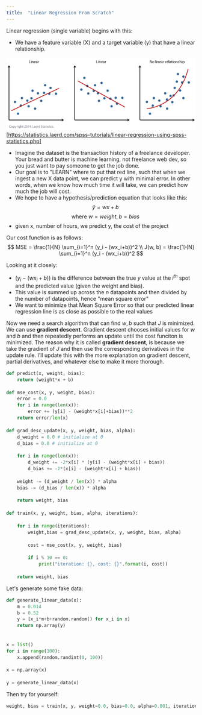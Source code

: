 ```yaml
---
title:  "Linear Regression From Scratch"
---
```


Linear regression (single variable) begins with this:
- We have a feature variable (X) and a target variable (y) that have a linear relationship.

![../assets/images/linear_relationship.png](../assets/images/linear_relationship.png)
[https://statistics.laerd.com/spss-tutorials/linear-regression-using-spss-statistics.php]

- Imagine the dataset is the transaction history of a freelance developer. Your bread and butter is machine learning, not freelance web dev, so you just want to pay someone to get the job done.
- Our goal is to "LEARN" where to put that red line, such that when we ingest a new X data point, we can predict y with minimal error. In other words, when we know how much time it will take, we can predict how much the job will cost.
- We hope to have a hypothesis/prediction equation that looks like this:
$$ \hat{y} = wx + b$$
$$\text{where } w = weight, b = bias$$
- given x, number of hours, we predict y, the cost of the project

Our cost function is as follows:
$$ MSE = \frac{1}{N} \sum_{i=1}^n (y_i - (wx_i+b))^2 \\
J(w, b) = \frac{1}{N} \sum_{i=1}^n (y_i - (wx_i+b))^2 $$

Looking at it closely:
- $(y_i - (wx_i+b))$ is the difference between the true $y$ value at the $i^{th}$ spot and the predicted value (given the weight and bias).
- This value is summed up across the $n$ datapoints and then divided by the number of datapoints, hence "mean square error"
- We want to minimize that Mean Square Error so that our predicted linear regression line is as close as possible to the real values

Now we need a search algorithm that can find $w,b$ such that $J$ is minimized. We can use **gradient descent**. Gradient descent chooses initial values for $w$ and $b$ and then repeatedly performs an update until the cost funciton is minimized. The reason why it is called **gradient descent**, is because we take the gradient of $J$ and then use the corresponding derivatives in the update rule. I'll update this with the more explanation on gradient descent, partial derivatives, and whatever else to make it more thorough.


```python
def predict(x, weight, bias):
    return (weight*x + b)

def mse_cost(x, y, weight, bias):
    error = 0.0
    for i in range(len(x)):
        error += (y[i] - (weight*x[i]+bias))**2
    return error/len(x)

def grad_desc_update(x, y, weight, bias, alpha):
    d_weight = 0.0 # initialize at 0
    d_bias = 0.0 # initialize at 0
    
    for i in range(len(x)):
        d_weight += -2*x[i] * (y[i] - (weight*x[i] + bias))
        d_bias += -2*(x[i] - (weight*x[i] + bias))
        
    weight -= (d_weight / len(x)) * alpha
    bias -= (d_bias / len(x)) * alpha

    return weight, bias

def train(x, y, weight, bias, alpha, iterations):

    for i in range(iterations):
        weight,bias = grad_desc_update(x, y, weight, bias, alpha)

        cost = mse_cost(x, y, weight, bias)

        if i % 10 == 0:
            print("iteration: {}, cost: {}".format(i, cost))

    return weight, bias
```

Let's generate some fake data:

```python
def generate_linear_data(x):
    m = 0.014
    b = 0.52
    y = [x_i*m+b+random.random() for x_i in x]
    return np.array(y)
    
    
x = list()
for i in range(100):
    x.append(random.randint(0, 100))

x = np.array(x)
 
y = generate_linear_data(x)
```


Then try for yourself:

```python
weight, bias = train(x, y, weight=0.0, bias=0.0, alpha=0.001, iterations=100)
```